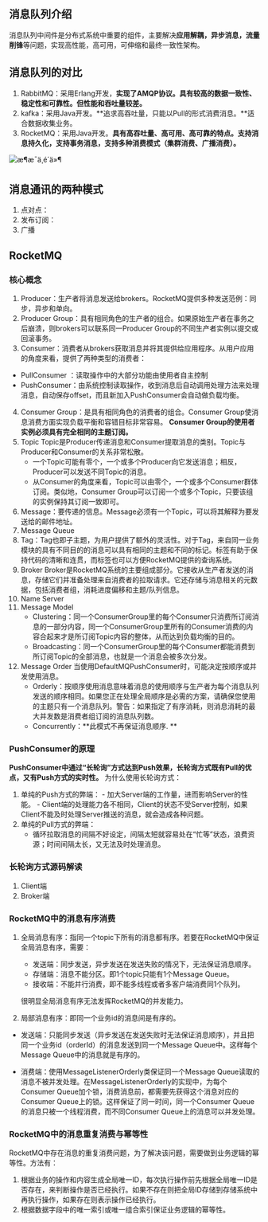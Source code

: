 ## 消息队列介绍
消息队列中间件是分布式系统中重要的组件，主要解决**应用解耦，异步消息，流量削锋**等问题，实现高性能，高可用，可伸缩和最终一致性架构。

## 消息队列的对比

1. RabbitMQ：采用Erlang开发，**实现了AMQP协议。具有较高的数据一致性、稳定性和可靠性。但性能和吞吐量较差。**
2. kafka：采用Java开发。**追求高吞吐量，只能以Pull的形式消费消息。**适合数据收集业务。
3. RocketMQ：采用Java开发。**具有高吞吐量、高可用、高可靠的特点。支持消息持久化，支持事务消息，支持多种消费模式（集群消费、广播消费）。**

![æ¶æ¯ä¸­é´ä»¶](https://user-gold-cdn.xitu.io/2018/6/28/164457bef2701e85?imageView2/0/w/1280/h/960/format/webp/ignore-error/1)

## 消息通讯的两种模式

1. 点对点：
2. 发布订阅：
3. 广播







## RocketMQ

### 核心概念

1.	Producer：生产者将消息发送给brokers。RocketMQ提供多种发送范例：同步，异步和单向。
2.	Producer Group：具有相同角色的生产者的组合。如果原始生产者在事务之后崩溃，则brokers可以联系同一Producer Group的不同生产者实例以提交或回滚事务。
3.	Consumer：消费者从brokers获取消息并将其提供给应用程序。从用户应用的角度来看，提供了两种类型的消费者：
   -	PullConsumer ：读取操作中的大部分功能由使用者自主控制
   -	PushConsumer：由系统控制读取操作，收到消息后自动调用处理方法来处理消息，自动保存offset，而且新加入PushConsumer会自动做负载均衡。
4.	Consumer Group：是具有相同角色的消费者的组合。Consumer Group使消息消费方面实现负载平衡和容错目标非常容易。 **Consumer Group的使用者实例必须具有完全相同的主题订阅。**
5.	Topic
Topic是Producer传递消息和Consumer提取消息的类别。Topic与Producer和Consumer的关系非常松散。
	-	一个Topic可能有零个，一个或多个Producer向它发送消息；相反，Producer可以发送不同Topic的消息。
	-	从Consumer的角度来看，Topic可以由零个，一个或多个Consumer群体订阅。类似地，Consumer Group可以订阅一个或多个Topic，只要该组的实例保持其订阅一致即可。
6.	Message：要传递的信息。Message必须有一个Topic，可以将其解释为要发送给的邮件地址。
7.	Message Queue
8.	Tag：Tag也即子主题，为用户提供了额外的灵活性。对于Tag，来自同一业务模块的具有不同目的的消息可以具有相同的主题和不同的标记。标签有助于保持代码的清晰和连贯，而标签也可以方便RocketMQ提供的查询系统。
9.	Broker
Broker是RocketMQ系统的主要组成部分。它接收从生产者发送的消息，存储它们并准备处理来自消费者的拉取请求。它还存储与消息相关的元数据，包括消费者组，消耗进度偏移和主题/队列信息。
10.	Name Server
11.	Message Model
	-	Clustering：同一个ConsumerGroup里的每个Consumer只消费所订阅消息的一部分内容，同一个ConsumerGroup里所有的Consumer消费的内容合起来才是所订阅Topic内容的整体，从而达到负载均衡的目的。
	-	Broadcasting：同一个ConsumerGroup里的每个Consumer都能消费到所订阅Topic的全部消息，也就是一个消息会被多次分发。
12.	Message Order
当使用DefaultMQPushConsumer时，可能决定按顺序或并发使用消息。
	- Orderly：按顺序使用消息意味着消息的使用顺序与生产者为每个消息队列发送的顺序相同。如果您正在处理全局顺序是必需的方案，请确保您使用的主题只有一个消息队列。警告：如果指定了有序消耗，则消息消耗的最大并发数是消费者组订阅的消息队列数。 
	- Concurrently：**此模式不再保证消息顺序. **

### PushConsumer的原理
**PushConsumer中通过“长轮询”方式达到Push效果，长轮询方式既有Pull的优点，又有Push方式的实时性。**
为什么使用长轮询方式：    

  1. 单纯的Push方式的弊端：
	- 加大Server端的工作量，进而影响Server的性能。
	- Client端的处理能力各不相同，Client的状态不受Server控制，如果Client不能及时处理Server推送的消息，就会造成各种问题。	
  2. 单纯的Pull方式的弊端：
	  - 循环拉取消息的间隔不好设定，间隔太短就容易处在“忙等”状态，浪费资源；时间间隔太长，又无法及时处理消息。
	  
### 长轮询方式源码解读
1. Client端
2. Broker端

 



### RocketMQ中的消息有序消费
1. 全局消息有序：指同一个topic下所有的消息都有序。若要在RocketMQ中保证全局消息有序，需要：
   - 发送端：同步发送，异步发送在发送失败的情况下，无法保证消息顺序。
   - 存储端：消息不能分区。即1个topic只能有1个Message Queue。
   - 接收端：不能并行消费，即不能多线程或者多客户端消费同1个队列。

   很明显全局消息有序无法发挥RocketMQ的并发能力。


2. 局部消息有序：即同一个业务id的消息间是有序的。

  - 发送端：只能同步发送（异步发送在发送失败时无法保证消息顺序），并且把同一个业务id（orderId）的消息发送到同一个Message Queue中。这样每个Message Queue中的消息就是有序的。

  - 消费端：使用MessageListenerOrderly类保证同一个Message Queue读取的消息不被并发处理。在MessageListenerOrderly的实现中，为每个Consumer Queue加个锁，消费消息前，都需要先获得这个消息对应的Consumer Queue上的锁。这样保证了同一时间，同一个Consumer Queue的消息只被一个线程消费，而不同Consumer Queue上的消息可以并发处理。

    

### RocketMQ中的消息重复消费与幂等性

RocketMQ中存在消息的重复消费问题，为了解决该问题，需要做到业务逻辑的幂等性。方法有：

1. 根据业务的操作和内容生成全局唯一ID，每次执行操作前先根据全局唯一ID是否存在，来判断操作是否已经执行。如果不存在则把全局ID存储到存储系统中再执行操作，如果存在则表示操作已经执行。
2. 根据数据字段中的唯一索引或唯一组合索引保证业务逻辑的幂等性。
